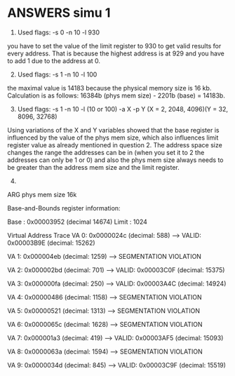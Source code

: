 ANSWERS simu 1
=================

1. Used flags: -s 0 -n 10 -l 930

you have to set the value of the limit register to 930 to get valid results for every address. That is because the highest address is at 929 and you have to add 1 due to the address at 0.

2. Used flags: -s 1 -n 10 -l 100

the maximal value is 14183 because the physical memory size is 16 kb. Calculation is as follows: 16384b (phys mem size) - 2201b (base) = 14183b.

3. Used flags:  -s 1 -n 10 -l (10 or 100) -a X -p Y (X = 2, 2048, 4096)(Y = 32, 8096, 32768)

Using variations of the X and Y variables showed that the base register is influenced by the value of the phys mem size, which also influences limit register value as already mentioned in question 2. The address space size changes the range the addresses can be in (when you set it to 2 the addresses can only be 1 or 0) and also the phys mem size always needs to be greater than the address mem size and the limit register.

4.

ARG phys mem size 16k

Base-and-Bounds register information:

  Base   : 0x00003952 (decimal 14674)
  Limit  : 1024

Virtual Address Trace
  VA  0: 0x0000024c (decimal:  588) --> VALID: 0x00003B9E (decimal: 15262)
  
  VA  1: 0x000004eb (decimal: 1259) --> SEGMENTATION VIOLATION
  
  VA  2: 0x000002bd (decimal:  701) --> VALID: 0x00003C0F (decimal: 15375)
  
  VA  3: 0x000000fa (decimal:  250) --> VALID: 0x00003A4C (decimal: 14924)
  
  VA  4: 0x00000486 (decimal: 1158) --> SEGMENTATION VIOLATION
  
  VA  5: 0x00000521 (decimal: 1313) --> SEGMENTATION VIOLATION
  
  VA  6: 0x0000065c (decimal: 1628) --> SEGMENTATION VIOLATION
  
  VA  7: 0x000001a3 (decimal:  419) --> VALID: 0x00003AF5 (decimal: 15093)
  
  VA  8: 0x0000063a (decimal: 1594) --> SEGMENTATION VIOLATION
  
  VA  9: 0x0000034d (decimal:  845) --> VALID: 0x00003C9F (decimal: 15519)
